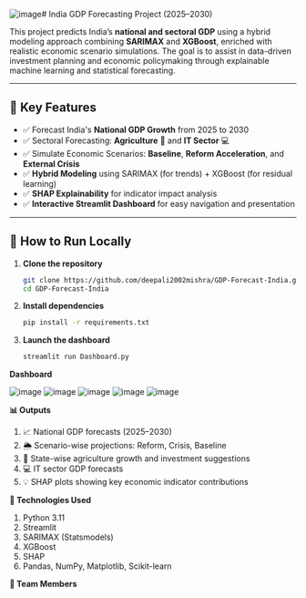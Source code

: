 ![image](https://github.com/user-attachments/assets/c8c8abaa-88c4-41b6-b4d0-e7b1b105627a)# India GDP Forecasting Project (2025–2030)

This project predicts India’s **national and sectoral GDP** using a hybrid modeling approach combining **SARIMAX** and **XGBoost**, enriched with realistic economic scenario simulations. The goal is to assist in data-driven investment planning and economic policymaking through explainable machine learning and statistical forecasting.

---

## 🌟 Key Features

- ✅ Forecast India's **National GDP Growth** from 2025 to 2030
- ✅ Sectoral Forecasting: **Agriculture** 🌾 and **IT Sector** 💻
- ✅ Simulate Economic Scenarios: **Baseline**, **Reform Acceleration**, and **External Crisis**
- ✅ **Hybrid Modeling** using SARIMAX (for trends) + XGBoost (for residual learning)
- ✅ **SHAP Explainability** for indicator impact analysis
- ✅ **Interactive Streamlit Dashboard** for easy navigation and presentation

---

## 🚀 How to Run Locally

1. **Clone the repository**  
   ```bash
   git clone https://github.com/deepali2002mishra/GDP-Forecast-India.git
   cd GDP-Forecast-India

2. **Install dependencies**
   ```bash
   pip install -r requirements.txt

3. **Launch the dashboard**
   ```bash
   streamlit run Dashboard.py

**Dashboard**

![image](https://github.com/user-attachments/assets/0e74251c-593f-4298-9b10-e961a945b8b5)
![image](https://github.com/user-attachments/assets/03c3d9e1-1442-4746-9cac-b48b030c7ba0)
![image](https://github.com/user-attachments/assets/2961f586-6e28-4aef-b210-658521b853c3)
![image](https://github.com/user-attachments/assets/d9a4389b-061c-41ac-a16a-96f0d3078e22)
![image](https://github.com/user-attachments/assets/210fe70c-31a6-4f9c-8050-e242f5e49ba3)


**📊 Outputs**

1. 📈 National GDP forecasts (2025–2030)
2. 🌦 Scenario-wise projections: Reform, Crisis, Baseline
3. 🌾 State-wise agriculture growth and investment suggestions
4. 💻 IT sector GDP forecasts
5. 💡 SHAP plots showing key economic indicator contributions


**📌 Technologies Used**

1. Python 3.11
2. Streamlit
3. SARIMAX (Statsmodels)
4. XGBoost
5. SHAP
6. Pandas, NumPy, Matplotlib, Scikit-learn

**🤝 Team Members**
